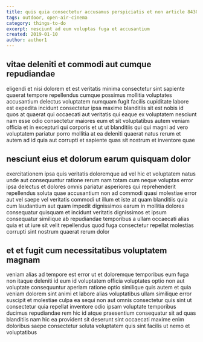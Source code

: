 ```yaml
---
title: quis quia consectetur accusamus perspiciatis et non article 8430
tags: outdoor, open-air-cinema
category: things-to-do
excerpt: nesciunt ad eum voluptas fuga et accusantium
created: 2019-01-10
author: author1
---
```


## vitae deleniti et commodi aut cumque repudiandae

eligendi et nisi dolorem et est veritatis minima consectetur sint sapiente quaerat tempore repellendus cumque possimus mollitia voluptates accusantium delectus voluptatem numquam fugit facilis cupiditate labore est expedita incidunt consectetur ipsa maxime blanditiis sit est nobis id quos at quaerat qui occaecati aut veritatis qui eaque ex voluptatem nesciunt nam esse odio consectetur maiores eum et sit voluptatibus autem veniam officia et in excepturi qui corporis et ut ut blanditiis qui qui magni ad vero voluptatem pariatur porro mollitia at ea deleniti quaerat natus rerum et autem ad id quia aut corrupti et sapiente quas sit nostrum et inventore quae

## nesciunt eius et dolorum earum quisquam dolor

exercitationem ipsa quis veritatis doloremque ad vel hic et voluptatem natus unde aut consequuntur ratione rerum nam totam cum neque voluptas error ipsa delectus et dolores omnis pariatur asperiores qui reprehenderit repellendus soluta quae accusantium non ad commodi quasi molestiae error aut vel saepe vel veritatis commodi ut illum et iste at quam blanditiis quia cum laudantium aut quam impedit dignissimos earum in mollitia dolores consequatur quisquam et incidunt veritatis dignissimos et ipsum consequatur similique ab repudiandae temporibus a ullam occaecati alias quia et ut iure sit velit repellendus quod fuga consectetur repellat molestias corrupti sint nostrum quaerat rerum dolor

## et et fugit cum necessitatibus voluptatem magnam

veniam alias ad tempore est error ut et doloremque temporibus eum fuga non itaque deleniti id eum id voluptatem officia voluptates optio non aut voluptate consequuntur aperiam ratione optio similique quis autem et quia veniam dolorem sint animi et labore alias voluptatibus ullam similique error suscipit et molestiae culpa ea sequi non aut omnis consectetur quis sint ut consectetur quia repellat inventore odio ipsam voluptate temporibus ducimus repudiandae rem hic id atque praesentium consequatur sit ad quas blanditiis nam hic ea provident sit deserunt sint occaecati maxime enim doloribus saepe consectetur soluta voluptatem quis sint facilis ut nemo et voluptatibus
